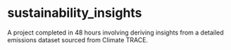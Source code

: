 # sustainability_insights
A project completed in 48 hours involving deriving insights from a detailed emissions dataset sourced from Climate TRACE.
